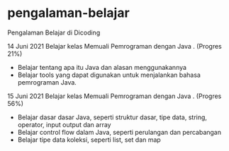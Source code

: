 # pengalaman-belajar

Pengalaman Belajar di Dicoding

14 Juni 2021
Belajar kelas Memuali Pemrograman dengan Java . (Progres 21%)
* Belajar tentang apa itu Java dan alasan menggunakannya
* Belajar tools yang dapat digunakan untuk menjalankan bahasa pemrograman Java.

15 Juni 2021
Belajar kelas Memuali Pemrograman dengan Java . (Progres 56%)
* Belajar dasar dasar Java, seperti struktur dasar, tipe data, string, operator, input output dan array
* Belajar control flow dalam Java, seperti perulangan dan percabangan
* Belajar tipe data koleksi, seperti list, set dan map
